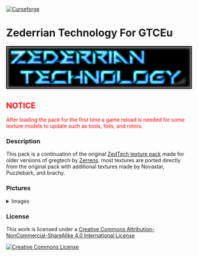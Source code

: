 [![Curseforge](http://cf.way2muchnoise.eu/full_423145_downloads.svg)](https://www.curseforge.com/minecraft/texture-packs/zedtech)

# Zederrian Technology For GTCEu


![](logo.png)

## <font color="red">NOTICE</font>
<font color="red">
After loading the pack for the first time a game reload is needed for some texture models to update such as tools, foils, and rotors.
</font>

### Description
This pack is a continuation of the original [ZedTech texture pack](https://forum.industrial-craft.net/thread/11192-16x-ic2-gt5u-6-ae2-more-zederrian-technology-1-4-0/) made for older versions of gregtech by [Zerrens](https://forum.industrial-craft.net/core/user/12229-zerrens/). most textures are ported directly from the original pack with additional textures made by Novastar, Puzzlebark, and brachy.

### Pictures
<details>
  <summary>Images</summary>
	<img src="/Pic/Armour's.png">
	<img src="/Pic/NanoSuit & QuarckSuit.png">
	<img src="/Pic/JetPack's & Nano Saber with Foam Sprayer.png">
	<img src="/Pic/Jetpack's & Nightvision.png">
	<img src="/Pic/Electric Tools.png">
	<img src="/Pic/Arson Tool's.png">
	<img src="/Pic/Normal Tools.png">
	<img src="/Pic/Cover's.png">
	<img src="/Pic/Extruder Shapes.png">
	<img src="/Pic/Mold's.png">
	<img src="/Pic/Circut Boards.png">
	<img src="/Pic/Silcone Bouls & Raw Wafers.png">
	<img src="/Pic/Printed Wafer's.png">
	<img src="/Pic/LV MV HV Battery's & Hulls.png">
	<img src="/Pic/Higher Tier Battery's & Hull's.png">
	<img src="/Pic/Energy Storage.png">
	<img src="/Pic/Voltage Part's.png">
	<img src="/Pic/Voltage Coil's.png">
	<img src="/Pic/Coloured Lenses Dyes & Spray Paints.png">
	<img src="/Pic/Fluid Container's.png">
	<img src="/Pic/Brick's.png">
	<img src="/Pic/Coin's & Lean.png">
</details>

### License 
This work is licensed under a <a rel="license" href="http://creativecommons.org/licenses/by-nc-sa/4.0/">Creative Commons Attribution-NonCommercial-ShareAlike 4.0 International License</a>

<a rel="license" href="http://creativecommons.org/licenses/by-nc-sa/4.0/"><img alt="Creative Commons License" style="border-width:0" src="https://i.creativecommons.org/l/by-nc-sa/4.0/88x31.png" /></a><br />
